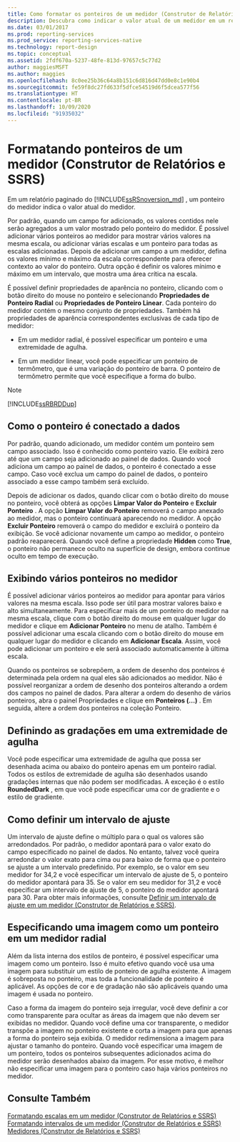 ```yaml
---
title: Como formatar os ponteiros de um medidor (Construtor de Relatórios) | Microsoft Docs
description: Descubra como indicar o valor atual de um medidor em um relatório paginado no Construtor de Relatórios por meio da formatação de pontos no medidor.
ms.date: 03/01/2017
ms.prod: reporting-services
ms.prod_service: reporting-services-native
ms.technology: report-design
ms.topic: conceptual
ms.assetid: 2fdf670a-5237-48fe-813d-97657c5c77d2
author: maggiesMSFT
ms.author: maggies
ms.openlocfilehash: 8c0ee25b36c64a8b151c6d816d47dd0e8c1e90b4
ms.sourcegitcommit: fe59f8dc27fd633f5dfce54519d6f5dcea577f56
ms.translationtype: HT
ms.contentlocale: pt-BR
ms.lasthandoff: 10/09/2020
ms.locfileid: "91935032"
---
```

# <a name="formatting-pointers-on-a-gauge-report-builder-and-ssrs"></a>Formatando ponteiros de um medidor (Construtor de Relatórios e SSRS)
 Em um relatório paginado do [!INCLUDE[ssRSnoversion_md](../../includes/ssrsnoversion-md.md)] , um ponteiro do medidor indica o valor atual do medidor.   
   
 Por padrão, quando um campo for adicionado, os valores contidos nele serão agregados a um valor mostrado pelo ponteiro do medidor. É possível adicionar vários ponteiros ao medidor para mostrar vários valores na mesma escala, ou adicionar várias escalas e um ponteiro para todas as escalas adicionadas. Depois de adicionar um campo a um medidor, defina os valores mínimo e máximo da escala correspondente para oferecer contexto ao valor do ponteiro. Outra opção é definir os valores mínimo e máximo em um intervalo, que mostra uma área crítica na escala.  
  
 É possível definir propriedades de aparência no ponteiro, clicando com o botão direito do mouse no ponteiro e selecionando **Propriedades de Ponteiro Radial** ou **Propriedades de Ponteiro Linear**. Cada ponteiro do medidor contém o mesmo conjunto de propriedades. Também há propriedades de aparência correspondentes exclusivas de cada tipo de medidor:  
  
-   Em um medidor radial, é possível especificar um ponteiro e uma extremidade de agulha.  
  
-   Em um medidor linear, você pode especificar um ponteiro de termômetro, que é uma variação do ponteiro de barra. O ponteiro de termômetro permite que você especifique a forma do bulbo.  
  
> [!NOTE]  
>  [!INCLUDE[ssRBRDDup](../../includes/ssrbrddup-md.md)]  
  
##  <a name="how-the-pointer-is-connected-to-data"></a><a name="HowPointer"></a> Como o ponteiro é conectado a dados  
 Por padrão, quando adicionado, um medidor contém um ponteiro sem campo associado. Isso é conhecido como ponteiro vazio. Ele exibirá zero até que um campo seja adicionado ao painel de dados. Quando você adiciona um campo ao painel de dados, o ponteiro é conectado a esse campo. Caso você exclua um campo do painel de dados, o ponteiro associado a esse campo também será excluído.  
  
 Depois de adicionar os dados, quando clicar com o botão direito do mouse no ponteiro, você obterá as opções **Limpar Valor do Ponteiro** e **Excluir Ponteiro** . A opção **Limpar Valor do Ponteiro** removerá o campo anexado ao medidor, mas o ponteiro continuará aparecendo no medidor. A opção **Excluir Ponteiro** removerá o campo do medidor e excluirá o ponteiro da exibição. Se você adicionar novamente um campo ao medidor, o ponteiro padrão reaparecerá. Quando você define a propriedade **Hidden** como **True**, o ponteiro não permanece oculto na superfície de design, embora continue oculto em tempo de execução.  
  
##  <a name="displaying-multiple-pointers-on-the-gauge"></a><a name="DisplayingMultiple"></a> Exibindo vários ponteiros no medidor  
 É possível adicionar vários ponteiros ao medidor para apontar para vários valores na mesma escala. Isso pode ser útil para mostrar valores baixo e alto simultaneamente. Para especificar mais de um ponteiro do medidor na mesma escala, clique com o botão direito do mouse em qualquer lugar do medidor e clique em **Adicionar Ponteiro** no menu de atalho. Também é possível adicionar uma escala clicando com o botão direito do mouse em qualquer lugar do medidor e clicando em **Adicionar Escala**. Assim, você pode adicionar um ponteiro e ele será associado automaticamente à última escala.  
  
 Quando os ponteiros se sobrepõem, a ordem de desenho dos ponteiros é determinada pela ordem na qual eles são adicionados ao medidor. Não é possível reorganizar a ordem de desenho dos ponteiros alterando a ordem dos campos no painel de dados. Para alterar a ordem do desenho de vários ponteiros, abra o painel Propriedades e clique em **Ponteiros (…)** . Em seguida, altere a ordem dos ponteiros na coleção Ponteiro.  
  
##  <a name="setting-gradients-on-a-needle-cap"></a><a name="SettingGradients"></a> Definindo as gradações em uma extremidade de agulha  
 Você pode especificar uma extremidade de agulha que possa ser desenhada acima ou abaixo do ponteiro apenas em um ponteiro radial. Todos os estilos de extremidade de agulha são desenhados usando gradações internas que não podem ser modificadas. A exceção é o estilo **RoundedDark** , em que você pode especificar uma cor de gradiente e o estilo de gradiente.  
  
##  <a name="setting-a-snapping-interval"></a><a name="SettingSnappingInterval"></a> Como definir um intervalo de ajuste  
 Um intervalo de ajuste define o múltiplo para o qual os valores são arredondados. Por padrão, o medidor apontará para o valor exato do campo especificado no painel de dados. No entanto, talvez você queira arredondar o valor exato para cima ou para baixo de forma que o ponteiro se ajuste a um intervalo predefinido. Por exemplo, se o valor em seu medidor for 34,2 e você especificar um intervalo de ajuste de 5, o ponteiro do medidor apontará para 35. Se o valor em seu medidor for 31,2 e você especificar um intervalo de ajuste de 5, o ponteiro do medidor apontará para 30. Para obter mais informações, consulte [Definir um intervalo de ajuste em um medidor (Construtor de Relatórios e SSRS)](./set-a-minimum-or-maximum-on-a-gauge-report-builder-and-ssrs.md).  
  
##  <a name="specifying-an-image-as-a-pointer-on-a-radial-gauge"></a><a name="SpecifyingImage"></a> Especificando uma imagem como um ponteiro em um medidor radial  
 Além da lista interna dos estilos de ponteiro, é possível especificar uma imagem como um ponteiro. Isso é muito efetivo quando você usa uma imagem para substituir um estilo de ponteiro de agulha existente. A imagem é sobreposta no ponteiro, mas toda a funcionalidade de ponteiro é aplicável. As opções de cor e de gradação não são aplicáveis quando uma imagem é usada no ponteiro.  
  
 Caso a forma da imagem do ponteiro seja irregular, você deve definir a cor como transparente para ocultar as áreas da imagem que não devem ser exibidas no medidor. Quando você define uma cor transparente, o medidor transpõe a imagem no ponteiro existente e corta a imagem para que apenas a forma do ponteiro seja exibida. O medidor redimensiona a imagem para ajustar o tamanho do ponteiro. Quando você especificar uma imagem de um ponteiro, todos os ponteiros subsequentes adicionados acima do medidor serão desenhados abaixo da imagem. Por esse motivo, é melhor não especificar uma imagem para o ponteiro caso haja vários ponteiros no medidor. 
  
## <a name="see-also"></a>Consulte Também  
 [Formatando escalas em um medidor &#40;Construtor de Relatórios e SSRS&#41;](../../reporting-services/report-design/formatting-scales-on-a-gauge-report-builder-and-ssrs.md)   
 [Formatando intervalos de um medidor &#40;Construtor de Relatórios e SSRS&#41;](../../reporting-services/report-design/formatting-ranges-on-a-gauge-report-builder-and-ssrs.md)   
 [Medidores &#40;Construtor de Relatórios e SSRS&#41;](../../reporting-services/report-design/gauges-report-builder-and-ssrs.md)  
  
